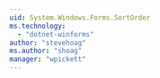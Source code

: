 ```yaml
---
uid: System.Windows.Forms.SortOrder
ms.technology: 
  - "dotnet-winforms"
author: "stevehoag"
ms.author: "shoag"
manager: "wpickett"
---
```

